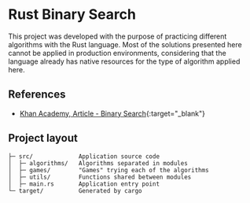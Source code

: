 
# Rust Binary Search

This project was developed with the purpose of practicing different algorithms with the Rust language. Most of the solutions presented here cannot be applied in production environments, considering that the language already has native resources for the type of algorithm applied here.


## References

 - [Khan Academy, Article - Binary Search](https://pt.khanacademy.org/computing/computer-science/algorithms/binary-search/a/binary-search){:target="_blank"}


Project layout
--------------

    ├─ src/             Application source code
    │  ├─ algorithms/   Algorithms separated in modules
    │  ├─ games/        "Games" trying each of the algorithms
    │  ├─ utils/        Functions shared between modules
    │  ├─ main.rs       Application entry point
    └─ target/          Generated by cargo
